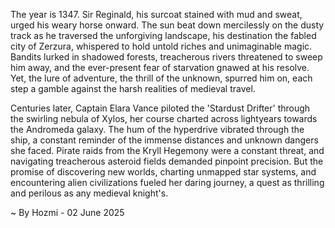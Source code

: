 
The year is 1347.  Sir Reginald, his surcoat stained with mud and sweat, urged his weary horse onward.  The sun beat down mercilessly on the dusty track as he traversed the unforgiving landscape, his destination the fabled city of Zerzura, whispered to hold untold riches and unimaginable magic.  Bandits lurked in shadowed forests, treacherous rivers threatened to sweep him away, and the ever-present fear of starvation gnawed at his resolve. Yet, the lure of adventure, the thrill of the unknown, spurred him on, each step a gamble against the harsh realities of medieval travel.


Centuries later, Captain Elara Vance piloted the 'Stardust Drifter' through the swirling nebula of Xylos, her course charted across lightyears towards the Andromeda galaxy.  The hum of the hyperdrive vibrated through the ship, a constant reminder of the immense distances and unknown dangers she faced.  Pirate raids from the Kryll Hegemony were a constant threat, and navigating treacherous asteroid fields demanded pinpoint precision.  But the promise of discovering new worlds, charting unmapped star systems, and encountering alien civilizations fueled her daring journey, a quest as thrilling and perilous as any medieval knight's.

~ By Hozmi - 02 June 2025
